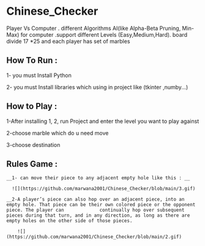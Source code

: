 # Chinese_Checker
Player Vs Computer . different Algorithms AI(like Alpha-Beta Pruning, Min-Max) for computer .support different Levels (Easy,Medium,Hard). board divide 17 *25 and each player has set of marbles


## How To Run :
  1- you must Install Python
  
  2- you must Install libraries which using in project like (tkinter ,numby...)
  
## How to Play :
 
  1-After installing 1, 2, run Project and enter the level you want to play against
  
  2-choose marble which do u need move 

  3-choose destination

## Rules Game :
    __1- can move their piece to any adjacent empty hole like this : __
      
      ![](https://github.com/marwana2001/Chinese_Checker/blob/main/3.gif)

    __2-A player’s piece can also hop over an adjacent piece, into an empty hole. That piece can be their own colored piece or the opponent piece. The player can             continually hop over subsequent pieces during that turn, and in any direction, as long as there are empty holes on the other side of those pieces.
 
        ![](https://github.com/marwana2001/Chinese_Checker/blob/main/2.gif)


